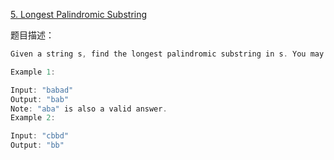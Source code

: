 [5. Longest Palindromic Substring](https://leetcode-cn.com/problems/longest-palindromic-substring/)

题目描述：

```cpp
Given a string s, find the longest palindromic substring in s. You may assume that the maximum length of s is 1000.

Example 1:

Input: "babad"
Output: "bab"
Note: "aba" is also a valid answer.
Example 2:

Input: "cbbd"
Output: "bb"
```